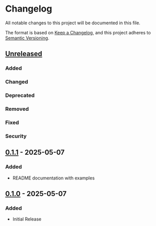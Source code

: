 # Changelog

All notable changes to this project will be documented in this file.

The format is based on [Keep a Changelog](https://keepachangelog.com/en/1.1.0/),
and this project adheres to [Semantic Versioning](https://semver.org/spec/v2.0.0.html).

## [Unreleased]

### Added

### Changed

### Deprecated

### Removed

### Fixed

### Security

## [0.1.1] - 2025-05-07

### Added

- README documentation with examples

## [0.1.0] - 2025-05-07

### Added

- Initial Release

<!--
Below are the target URLs for each version
You can link version numbers (in level-2 headings)
to the corresponding tag on GitHub, or the diff
in comparison to the previous release
-->

[Unreleased]: https://github.com/nycrat/typst-ib-exam-template/compare/v0.1.1...HEAD
[0.1.1]: https://github.com/nycrat/typst-ib-exam-template/compare/v0.1.0..v0.1.1
[0.1.0]: https://github.com/nycrat/typst-ib-exam-template/releases/tag/v0.1.0
